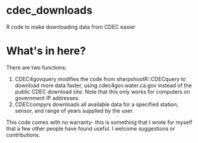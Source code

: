 # cdec_downloads
R code to make downloading data from CDEC easier

# What's in here?
There are two functions:
1. CDEC4govquery modifies the code from sharpshootR::CDECquery to download more data faster, using cdec4gov.water.ca.gov instead of the public CDEC download site. Note that this only works for computers on government IP addresses.
2. CDECcompyrs downloads all available data for a specified station, sensor, and range of years supplied by the user. 

This code comes with no warranty- this is something that I wrote for myself that a few other people have found useful. I welcome suggestions or contributions.
